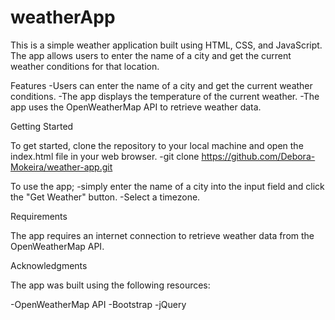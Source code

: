 # weatherApp


This is a simple weather application built using HTML, CSS, and JavaScript. The app allows users to enter the name of a city and get the current weather conditions for that location.

Features
-Users can enter the name of a city and get the current weather conditions.
-The app displays the temperature of the current weather.
-The app uses the OpenWeatherMap API to retrieve weather data.

Getting Started

To get started, clone the repository to your local machine and open the index.html file in your web browser.
-git clone https://github.com/Debora-Mokeira/weather-app.git


To use the app;
-simply enter the name of a city into the input field and click the "Get Weather" button.
-Select a timezone.

Requirements

The app requires an internet connection to retrieve weather data from the OpenWeatherMap API.

Acknowledgments

The app was built using the following resources:

-OpenWeatherMap API
-Bootstrap
-jQuery

